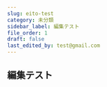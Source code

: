 ```yaml
---
slug: eito-test
category: 未分類
sidebar_label: 編集テスト
file_order: 1
draft: false
last_edited_by: test@gmail.com
---
```

## 編集テスト
